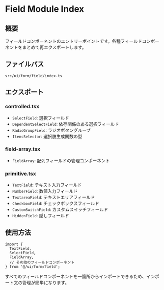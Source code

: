 # Field Module Index

## 概要

フィールドコンポーネントのエントリーポイントです。各種フィールドコンポーネントをまとめて再エクスポートします。

## ファイルパス
`src/ui/form/field/index.ts`

## エクスポート

### controlled.tsx
- `SelectField`: 選択フィールド
- `DependentSelectField`: 依存関係のある選択フィールド
- `RadioGroupField`: ラジオボタングループ
- `ItemsSelector`: 選択肢生成関数の型

### field-array.tsx
- `FieldArray`: 配列フィールドの管理コンポーネント

### primitive.tsx
- `TextField`: テキスト入力フィールド
- `NumberField`: 数値入力フィールド
- `TextareaField`: テキストエリアフィールド
- `CheckboxField`: チェックボックスフィールド
- `CustomSwitchField`: カスタムスイッチフィールド
- `HiddenField`: 隠しフィールド

## 使用方法

```tsx
import {
  TextField,
  SelectField,
  FieldArray,
  // その他のフィールドコンポーネント
} from '@/ui/form/field';
```

すべてのフィールドコンポーネントを一箇所からインポートできるため、インポート文の管理が簡単になります。